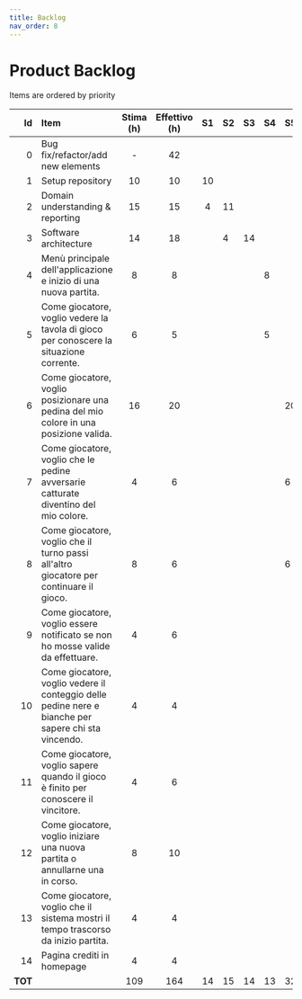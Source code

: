 ```yaml
---
title: Backlog
nav_order: 8
---
```

# Product Backlog

Items are ordered by priority

|      Id | Item                                                                                                     | Stima (h) | Effettivo (h) | S1 | S2 | S3 | S4 | S5 | S6 | S7 |
|--------:|:---------------------------------------------------------------------------------------------------------|:---------:|:-------------:|:--:|----|----|----|----|----|----|
|       0 | Bug fix/refactor/add new elements                                                                        |     -     |      42       |    |    |    |    |    | 10 | 32 |
|       1 | Setup repository                                                                                         |    10     |      10       | 10 |    |    |    |    |    |    |
|       2 | Domain understanding & reporting                                                                         |    15     |      15       | 4  | 11 |    |    |    |    |    |
|       3 | Software architecture                                                                                    |    14     |      18       |    | 4  | 14 |    |    |    |    |
|       4 | Menù principale dell'applicazione e inizio di una nuova partita.                                         |     8     |       8       |    |    |    | 8  |    |    |    |
|       5 | Come giocatore, voglio vedere la tavola di gioco per conoscere la situazione corrente.                   |     6     |       5       |    |    |    | 5  |    |    |    |
|       6 | Come giocatore, voglio posizionare una pedina del mio colore in una posizione valida.                    |    16     |      20       |    |    |    |    | 20 |    |    |
|       7 | Come giocatore, voglio che le pedine avversarie catturate diventino del mio colore.                      |     4     |       6       |    |    |    |    | 6  |    |    |
|       8 | Come giocatore, voglio che il turno passi all'altro giocatore per continuare il gioco.                   |     8     |       6       |    |    |    |    | 6  |    |    |
|       9 | Come giocatore, voglio essere notificato se non ho mosse valide da effettuare.                           |     4     |       6       |    |    |    |    |    | 6  |    |
|      10 | Come giocatore, voglio vedere il conteggio delle pedine nere e bianche per sapere chi sta vincendo.      |     4     |       4       |    |    |    |    |    | 4  |    |
|      11 | Come giocatore, voglio sapere quando il gioco è finito per conoscere il vincitore.                       |     4     |       6       |    |    |    |    |    | 6  |    |
|      12 | Come giocatore, voglio iniziare una nuova partita o annullarne una in corso.                             |     8     |      10       |    |    |    |    |    | 10 |    |
|      13 | Come giocatore, voglio che il sistema mostri il tempo trascorso da inizio partita.                       |     4     |       4       |    |    |    |    |    | 4  |    |
|      14 | Pagina crediti in homepage                                                                               |     4     |       4       |    |    |    |    |    |    | 4  |
| **TOT** |                                                                                                          |    109    |      164      | 14 | 15 | 14 | 13 | 32 | 40 | 36 |
